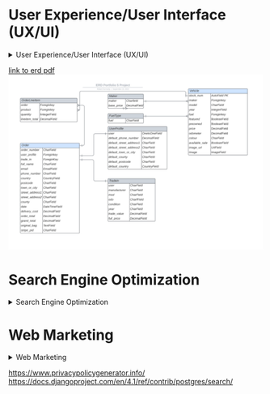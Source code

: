 
# User Experience/User Interface (UX/UI)

<details>  
            
<summary>User Experience/User Interface (UX/UI)</summary>    
  
  
  
   
  
The AGILE methodology for project development will be used to produce this project, this method involves continual collaboration between all parties and improvements   at every stage. It helps to ensure good quality products are produced within time and financial constraints.
  
   ### User Stories    
     
   #### Casual Visitor Goals
   As a Casual Visitor I want:
   - to be easily able to ascertain information on the business and it's locality, to aid my purchasing decision.
   - to be able to easily browse and search stock and access data on each item of stock, to aid my purchasing decision.
   - to navigate easily around the site, to avoid frustration whilst using the site and to engender positive emotions towards the business.
   - to have any incorrect input rejected and the error explained clearly and quickly, so I do not have any frustrating emotions using the site. 
   - to be able to value any vehicle as a trade-in, to aid my purchasing decision.  
     
       
   #### Customer Goals
   As a Customer I want:
   - to easily add a vehicle to my order to make the purchasing process efficient.
   - to easily trade-in a vehicle, to make the purchasing process efficient.
   - to easily pay for my order, to make the purchasing process efficient.
   - to securely pay for my order, to engender trust in the site.
   - to be able to create a user account, to track my interaction with the site.
   - to be able to manage my user profile, to make site use easy.
   - to review my profile details and order details, to engender trust and provide as transparent process as possible.
   - to have all actions confirmed by email, to engender trust and provide as transparent process as possible.
   
   
   #### Site Owner Goals
   As a Site Owner I want:
   - to provide a quality website in order to drive sales and increase profits.
   - to engage potential customers and ensure they return to the site in the future, to drive sales and increase profits.
   - to use the site as a marketing tool, to drive sales and increase profits.
   - to enable staff members to perform certain admin tasks from the frontend, to efficiently run the site.
   
   ### EPICS
   
   Using the user stories as a frame of reference the following Epics were formulated;
  
  - Epic 01 implement basic html and django structure.
  - Epic 02 implement user registration and login.
  - Epic 03 implement stock display and search system.
  - Epic 04 implement order system.
  - Epic 05 implement purchase system using Stripe.
  - Epic 06 implement User profile system.
  - Epic 07 implement Seo and web-marketing.
  - Epic 08 implement staff admin functions.
  - Epic 09 implement trade-in function.
  
   
  The user stories were prioritised using the MoSCoW technique and the Kanban Board feature built-in to Github will be used as an information radiator.
  The user stories were broken down into tasks and these were listed under their respective Epic in the initial Kanban Board.  
  Care was taken to ensure should-have prioritised user stories are not greater than 60% of the total.  
  
  ### User Acceptance Criteria.
      
      
      
  |                             User Story                                              |         Acceptance  Criteria                                           |
  |-------------------------------------------------------------------------------------|------------------------------------------------------------------------|
  | to be easily able to ascertain information on the business and it's locality        |   Telephone link and Location map link provided.                       |
  | to be easily able to ascertain information on the business and it's locality        |   Links to Facebook and other social media sites provided.             |
  | to be easily able to ascertain information on the business and it's locality        |   Hours of Business Supplied                                           |
  | to be able to easily browse and search stock and access data on each item of stock  |   Stock search available                                               |
  | to be able to easily browse and search stock and access data on each item of stock  |   Featured vehicles on home page                                       |
  | to be able to easily browse and search stock and access data on each item of stock  |   Detail page provided for each stock item                             |
  | to navigate easily around the site                                                  |   Nav-bar provided                                                     |
  | to navigate easily around the site                                                  |   Links provided to home page on all pages                             |
  | to navigate easily around the site                                                  |   Links to home page on error pages                                    |
  | to have any incorrect input rejected                                                |   All form data validated and  any errors reported                     |
  | to be able to value any vehicle as a trade-in                                       |   Trade-in form provided and  valued amount applied to bag if desired  |
  | to easily add a vehicle to my order                                                 |   One click to add item to bag                                         |
  | 
  
  
  
  
  
  
    
  
    
    
      
    
(CTRL + Click to open in new window) [link to wireframes pdf](https://github.com/bobshort4bobby4/PP5-v1/blob/main/media/readme_docs/pp5-wireframes-correct.pdf)

A full set of wire frames for this Project was produced and can be viewed at the above link, A sample of them are shown below.  
    
 #### Home Page Wireframe
![home page wireframe](https://github.com/bobshort4bobby4/PP5-v1/blob/main/media/readme_docs/pp5-Home.png)  
#### All Vehicles Page Wireframe 
![all vehicles page wireframe](https://github.com/bobshort4bobby4/PP5-v1/blob/main/media/readme_docs/pp5-All%20Vehicles.png)  
#### Vehicle Detail Page Wireframe
![vehicle detail page wireframe](https://github.com/bobshort4bobby4/PP5-v1/blob/main/media/readme_docs/pp5-Vehicle%20Detail.png)  
#### Adjust Base Price Page Wireframe
![adjust base price page wireframe](https://github.com/bobshort4bobby4/PP5-v1/blob/main/media/readme_docs/pp5-Adjust%20Base%20Price.png)

</details>    
  
  
[link to erd pdf](https://github.com/bobshort4bobby4/PP5-v1/blob/main/media/readme_docs/erd_pp5.pdf)
![erd](https://github.com/bobshort4bobby4/PP5-v1/blob/main/media/readme_docs/erd_pp5.png)



# Search Engine Optimization

<details>

<summary> Search Engine Optimization</summary>
  
    
    

Ensuring the site ranks highly on search engines results is vital to the success of  most ecommerce businesses. Seo is a low cost method of marketing and is very effective at directing potential customers to the site.

#### Keyword Research
  
 I considered what topics our potential users most care about and using these created a list of potential keywords as follows;
    
 carsales, value cars, used cars, cheap cars, trade-in, second-hand vehicles, local garage, local car sales, Motordealers, cardealers, car finance, quality used cars, quality second hand vehicles, hybrid used cars, used electric vehicles, best garage near me, guaranteed used vehicles, guaranteed cars.  
   
The 10  best of these were selected based on relevance, authority and volume to the following short-tail and longtail phrases. the website wordtracker was used in this selection process

- used cars dublin
- used cars Ireland
- cars for sale
- second hand cars
- best place to buy used cars near me
- best place to buy new cars near me
- car dealers near me
- cheap used cars near me
- used hybrid cars
- used electric vehicles  
  
    
The next step in SEO optimisation was to include as many as possible of the keywords into the text of the website. This was done to ensure the language was still relevant and natural. Keywords placed in semantic elements were given higher priority as search engines give these elements greater weight.  

As resources allow it is planned to add articles and blog entries which will enhance the websites authority on our area of business, this should boost our ranking further.  A website that displays authority, expertise and trustworthiness will rank highly in search engine results, this metric is more important now that pure keyword matching. Relevant articles should also reduce bounce rate and increase session time.

The alt text for all the images on the stock page was changed to give each car a description of its make and model and a used or new classifacation.    

The social links were given the rel="noopener" attribute to ensure their content was ignored by search engines.    

A link to SIMI was provided to further boost rankings.  

The meta data tags were created in the html head.    

A sitemap.xml file was created using the xml-sitemaps.com website and placed in the root directory of the project.  The sitemap file helps search engines to access and analyse the website. It has not been registered with Google as per requirements for this project.  
  
A robots.txt file was created and saved in the root directory. This file specifies which search engines are allowed to crawl the site and which parts should be accessible.  
  
A link is provided to the websites privacy policy to aid transparency and build trust with users.
  




</details>


# Web Marketing

<details>

<summary>Web Marketing</summary>  
  
  
The site is a business to customer model. It will sell new and used vehicles directly to the end-user.  

It is planned that the main methods of marketing the business will be through SEO, via  organic social media marketing, principally Facebook and a weekly email newsletter.  

The reasons these methods were choosen was largely due to budget constraints.
Whilst there is plenty of scope for content marketing such as articles/guides to buying vehicles, maintainance tips,  weekly video's of new stock, a valuer for trade-in vehicles (api), there are insufficent resources available currently to implement all of these.    
  
Similar websites serving the same market will be looked at and features that are considered to work well will be implemented as a first step.  

Paid adds for social media sites and search engines were not considered at this stage due to the cost/value.  

The Facebook page is linked from the site and is also shown below. The Mailchimp app is used to facilitate the newsletter.


![facebookscreenshot top](https://github.com/bobshort4bobby4/PP5-v1/blob/main/media/images/facebook-top-pp5.png)
![facebookscreen shot middle](https://github.com/bobshort4bobby4/PP5-v1/blob/main/media/images/facebook-middle-pp5.png)
![facebookscreenshot bottom](https://github.com/bobshort4bobby4/PP5-v1/blob/main/media/images/facebook-bottom-pp5.png)



</details>


    
    







https://www.privacypolicygenerator.info/
https://docs.djangoproject.com/en/4.1/ref/contrib/postgres/search/
